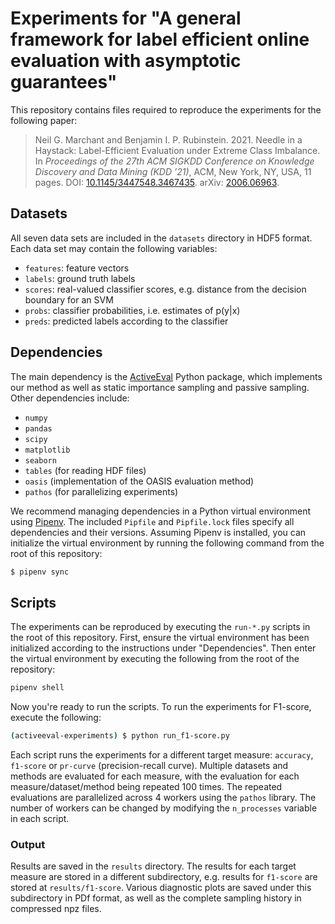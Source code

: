 # Experiments for "A general framework for label efficient online evaluation with asymptotic guarantees"

This repository contains files required to reproduce the experiments for the 
following paper:

> Neil G. Marchant and Benjamin I. P. Rubinstein. 2021. 
  Needle in a Haystack: Label-Efficient Evaluation under Extreme Class 
  Imbalance. 
  In _Proceedings of the 27th ACM SIGKDD Conference on Knowledge Discovery and 
  Data Mining (KDD ’21)_, 
  ACM, New York, NY, USA, 11 pages. 
  DOI: [10.1145/3447548.3467435](https://doi.org/10.1145/3447548.3467435).
  arXiv: [2006.06963](https://arxiv.org/abs/2006.06963).

## Datasets

All seven data sets are included in the `datasets` directory in HDF5 format. 
Each data set may contain the following variables:

* `features`: feature vectors
* `labels`: ground truth labels
* `scores`: real-valued classifier scores, e.g. distance from the decision 
  boundary for an SVM
* `probs`: classifier probabilities, i.e. estimates of p(y|x)
* `preds`: predicted labels according to the classifier

## Dependencies

The main dependency is the [ActiveEval](https://github.com/ngmarchant/activeeval) 
Python package, which implements our method as well as static importance 
sampling and passive sampling. 
Other dependencies include:

* `numpy`
* `pandas`
* `scipy`
* `matplotlib`
* `seaborn`
* `tables` (for reading HDF files)
* `oasis` (implementation of the OASIS evaluation method)
* `pathos` (for parallelizing experiments)

We recommend managing dependencies in a Python virtual environment using 
[Pipenv](https://pipenv.pypa.io). The included `Pipfile` and `Pipfile.lock` 
files specify all dependencies and their versions. Assuming Pipenv is 
installed, you can initialize the virtual environment by running the 
following command from the root of this repository:

```bash
$ pipenv sync
```

## Scripts

The experiments can be reproduced by executing the `run-*.py` scripts in the 
root of this repository. First, ensure the virtual environment has been 
initialized according to the instructions under "Dependencies". Then enter 
the virtual environment by executing the following from the root of 
the repository:

```bash
pipenv shell
```

Now you're ready to run the scripts. To run the experiments for F1-score, 
execute the following:

```bash
(activeeval-experiments) $ python run_f1-score.py
```

Each script runs the experiments for a different target measure: `accuracy`, 
`f1-score` or `pr-curve` (precision-recall curve). Multiple datasets and 
methods are evaluated for each measure, with the evaluation for 
each measure/dataset/method being repeated 100 times. The repeated 
evaluations are parallelized across 4 workers using the `pathos` library. 
The number of workers can be changed by modifying the `n_processes` variable 
in each script.


### Output
Results are saved in the `results` directory. The results for each target 
measure are stored in a different subdirectory, e.g. results for `f1-score` 
are stored at `results/f1-score`. Various diagnostic plots are saved under 
this subdirectory in PDf format, as well as the complete sampling history 
in compressed npz files.
